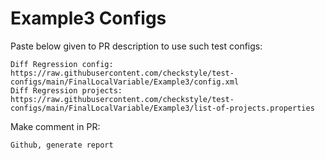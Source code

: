 # Example3 Configs
Paste below given to PR description to use such test configs:
```
Diff Regression config: https://raw.githubusercontent.com/checkstyle/test-configs/main/FinalLocalVariable/Example3/config.xml
Diff Regression projects: https://raw.githubusercontent.com/checkstyle/test-configs/main/FinalLocalVariable/Example3/list-of-projects.properties
```
Make comment in PR:
```
Github, generate report
```
